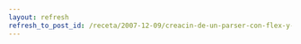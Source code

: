 ```yaml
---
layout: refresh
refresh_to_post_id: /receta/2007-12-09/creacin-de-un-parser-con-flex-y-bison-en-c
---
```

